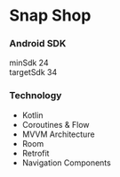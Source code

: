 # Snap Shop
### Android SDK
minSdk 24  
targetSdk 34

### Technology 
- Kotlin
- Coroutines & Flow
- MVVM Architecture
- Room
- Retrofit
- Navigation Components 
